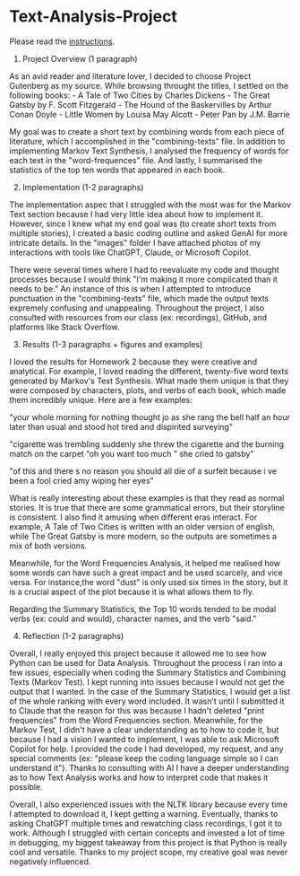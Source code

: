 # Text-Analysis-Project

Please read the [instructions](instructions.md).

1. Project Overview (1 paragraph)

As an avid reader and literature lover, I decided to choose Project Gutenberg as my source. While browsing throught the titles, I settled on the following books:
    - A Tale of Two Cities by Charles Dickens
    - The Great Gatsby by F. Scott Fitzgerald
    - The Hound of the Baskervilles by Arthur Conan Doyle
    - Little Women by Louisa May Alcott
    - Peter Pan by J.M. Barrie

My goal was to create a short text by combining words from each piece of literature, which I accomplished in the "combining-texts" file. 
In addition to implementing Markov Text Synthesis, I analysed the frequency of words for each text in the "word-frequences" file. And lastly, I summarised the statistics of the top ten words that appeared in each book.

2. Implementation (1-2 paragraphs)

The implementation aspec that I struggled with the most was for the Markov Text section because I had very little idea about how to implement it. However, since I knew what my end goal was (to create short texts from multiple stories), I created a basic coding outline and asked GenAI for more intricate details. In the "images" folder I have attached photos of my interactions with tools like ChatGPT, Claude, or Microsoft Copilot. 

There were several times where I had to reevaluate my code and thought processes because I would think "I'm making it more complicated than it needs to be." An instance of this is when I attempted to introduce punctuation in the "combining-texts" file, which made the output texts expremely confusing and unappealing. Throughout the project, I also consulted with resources from our class (ex: recordings), GitHub, and platforms like Stack Overflow.

3. Results (1-3 paragraphs + figures and examples)

I loved the results for Homework 2 because they were creative and analytical. For example, I loved reading the different, twenty-five word texts generated by Markov's Text Synthesis. What made them unique is that they were composed by characters, plots, and verbs of each book, which made them incredibly unique. Here are a few examples:

"your whole morning for nothing thought jo as she rang the bell half an hour later than usual and stood hot tired and dispirited surveying"

"cigarette was trembling suddenly she threw the cigarette and the burning match on the carpet “oh you want too much ” she cried to gatsby"

"of this and there s no reason you should all die of a surfeit because i ve been a fool cried amy wiping her eyes"

What is really interesting about these examples is that they read as normal stories. It is true that there are some grammatical errors, but their storyline is consistent. I also find it amusing when different eras interact. For example, A Tale of Two Cities is written with an older version of english, while The Great Gatsby is more modern, so the outputs are sometimes a mix of both versions. 

Meanwhile, for the Word Frequencies Analysis, it helped me realised how some words can have such a great impact and be used scarcely, and vice versa. For instance,the word "dust" is only used six times in the story, but it is a crucial aspect of the plot because it is what allows them to fly.

Regarding the Summary Statistics, the Top 10 words tended to be modal verbs (ex: could and would), character names, and the verb "said."


4. Reflection (1-2 paragraphs)

Overall, I really enjoyed this project because it allowed me to see how Python can be used for Data Analysis. Throughout the process I ran into a few issues, especially when coding the Summary Statistics and Combining Texts (Markov Test). I kept running into issues because I would not get the output that I wanted. In the case of the Summary Statistics, I would get a list of the whole ranking with every word included. It wasn't until I submitted it to Claude that the reason for this was because I hadn't deleted "print frequencies" from the Word Frequencies section. Meanwhile, for the Markov Test, I didn't have a clear understanding as to how to code it, but because I had a vision I wanted to implement, I was able to ask Microsoft Copilot for help. I provided the code I had developed, my request, and any special comments (ex: "please keep the coding language simple so I can understand it"). Thanks to consulting with AI I have a deeper understanding as to how Text Analysis works and how to interpret code that makes it possible.

Overall, I also experienced issues with the NLTK library because every time I attempted to download it, I kept getting a warning. Eventually, thanks to asking ChatGPT multiple times and rewatching class recordings, I got it to work. Although I struggled with certain concepts and invested a lot of time in debugging, my biggest takeaway from this project is that Python is really cool and versatile. Thanks to my project scope, my creative goal was never negatively influenced.